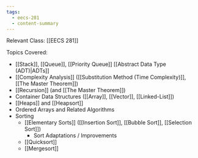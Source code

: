 ```yaml
---
tags:
  - eecs-281
  - content-summary
---
```

Relevant Class: [[EECS 281]]

Topics Covered:
- [[Stack]], [[Queue]], [[Priority Queue]] [[Abstract Data Type (ADT)|ADTs]]
- [[Complexity Analysis]] ([[Substitution Method (Time Complexity)]], [[The Master Theorem]])
- [[Recursion]] (and [[The Master Theorem]])
- Container Data Structures ([[Array]], [[Vector]], [[Linked-List]])
- [[Heaps]] and [[Heapsort]]
- Ordered Arrays and Related Algorithms
- Sorting
	- [[Elementary Sorts]] ([[Insertion Sort]], [[Bubble Sort]], [[Selection Sort]])
		- Sort Adaptations / Improvements
	- [[Quicksort]]
	- [[Mergesort]]